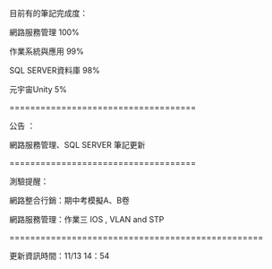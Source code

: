 目前有的筆記完成度：

網路服務管理 100%

作業系統與應用 99%

SQL SERVER資料庫 98%

元宇宙Unity 5%

====================================

公告 ：

網路服務管理、SQL SERVER 筆記更新

====================================

測驗提醒：

網路整合行銷：期中考模擬A、B卷

網路服務管理：作業三 IOS , VLAN and STP

=================================================

更新資訊時間：11/13 14：54
